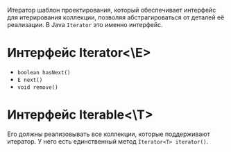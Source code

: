 Итератор шаблон проектирования, который обеспечивает интерфейс для итерирования коллекции, позволяя абстрагироваться от деталей её реализации. В Java `Iterator` это именно интерфейс.
# Интерфейс Iterator<\E>

- `boolean hasNext()`
- `E next()`
- `void remove()`
# Интерфейс Iterable<\T>

Его должны реализовывать все коллекции, которые поддерживают итератор. У него есть единственный метод `Iterator<T> iterator()`.